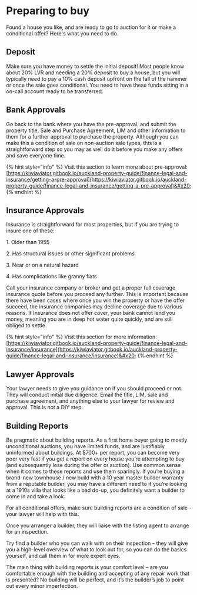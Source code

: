 # Preparing to buy

Found a house you like, and are ready to go to auction for it or make a conditional offer? Here's what you need to do.

## Deposit

Make sure you have money to settle the initial deposit! Most people know about 20% LVR and needing a 20% deposit to buy a house, but you will typically need to pay a 10% cash deposit upfront on the fall of the hammer or once the sale goes conditional. You need to have these funds sitting in a on-call account ready to be transferred.&#x20;

## Bank Approvals

Go back to the bank where you have the pre-approval, and submit the property title, Sale and Purchase Agreement, LIM and other information to them for a further approval to purchase the property. Although you can make this a condition of sale on non-auction sale types, this is a straightforward step so you may as well do it before you make any offers and save everyone time.



{% hint style="info" %}
Visit this section to learn more about pre-approval: [https://kiwiaviator.gitbook.io/auckland-property-guide/finance-legal-and-insurance/getting-a-pre-approval](https://kiwiaviator.gitbook.io/auckland-property-guide/finance-legal-and-insurance/getting-a-pre-approval)&#x20;
{% endhint %}

## Insurance Approvals

Insurance is straightforward for most properties, but if you are trying to insure one of these:

1\.       Older than 1955

2\.       Has structural issues or other significant problems

3\.       Near or on a natural hazard

4\.       Has complications like granny flats

Call your insurance company or broker and get a proper full coverage insurance quote before you proceed any further. This is important because there have been cases where once you win the property or have the offer succeed, the insurance companies may decline coverage due to various reasons. If Insurance does not offer cover, your bank cannot lend you money, meaning you are in deep hot water quite quickly, and are still obliged to settle.

{% hint style="info" %}
Visit this section for more information: [https://kiwiaviator.gitbook.io/auckland-property-guide/finance-legal-and-insurance/insurance](https://kiwiaviator.gitbook.io/auckland-property-guide/finance-legal-and-insurance/insurance)&#x20;
{% endhint %}

## Lawyer Approvals

Your lawyer needs to give you guidance on if you should proceed or not. They will conduct initial due diligence. Email the title, LIM, sale and purchase agreement, and anything else to your lawyer for review and approval. This is not a DIY step.

## Building Reports

Be pragmatic about building reports. As a first home buyer going to mostly unconditional auctions, you have limited funds, and are justifiably uninformed about buildings. At $700+ per report, you can become very poor very fast if you get a report on every house you’re attempting to buy (and subsequently lose during the offer or auction). Use common sense when it comes to these reports and use them sparingly. If you’re buying a brand-new townhouse / new build with a 10 year master builder warranty from a reputable builder, you may have a different need to if you’re looking at a 1910s villa that looks like a bad do-up, you definitely want a builder to come in and take a look.

For all conditional offers, make sure building reports are a condition of sale - your lawyer will help with this.

Once you arranger a builder, they will liaise with the listing agent to arrange for an inspection.

Try find a builder who you can walk with on their inspection – they will give you a high-level overview of what to look out for, so you can do the basics yourself, and call them in for more expert eyes.

The main thing with building reports is your comfort level – are you comfortable enough with the building and accepting of any repair work that is presented? No building will be perfect, and it’s the builder’s job to point out every minor imperfection.&#x20;
